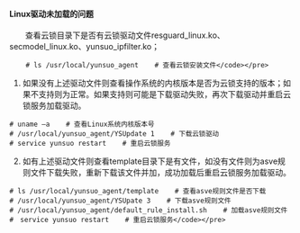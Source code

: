 #### Linux驱动未加载的问题

  查看云锁目录下是否有云锁驱动文件resguard\_linux.ko、secmodel\_linux.ko、yunsuo\_ipfilter.ko；

```
    # ls /usr/local/yunsuo_agent    # 查看云锁安装文件</code></pre>
```

1. 如果没有上述驱动文件则查看操作系统的内核版本是否为云锁支持的版本；如果不支持则为正常。如果支持则可能是下载驱动失败，再次下载驱动并重启云锁服务加载驱动。
  ```
  # uname –a    # 查看Linux系统内核版本号
  # /usr/local/yunsuo_agent/YSUpdate 1    # 下载云锁驱动
  # service yunsuo restart    # 重启云锁服务
  ```

2. 如有上述驱动文件则查看template目录下是有文件，如没有文件则为asve规则文件下载失败，重新下载该文件并加，成功加载后重启云锁服务加载驱动。
  ```
  # ls /usr/local/yunsuo_agent/template    # 查看asve规则文件是否下载
  # /usr/local/yunsuo_agent/YSUpate 3    # 下载asve规则文件
  # /usr/local/yunsuo_agent/default_rule_install.sh    # 加载asve规则文件
  #　service yunsuo restart    # 重启云锁服务</code></pre>
  ```



